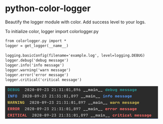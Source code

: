 # python-color-logger
Beautify the logger module with color. Add success level to your logs.

To initialize color,  logger import colorlogger.py

```
from colorlogger.py import *
logger = get_logger(__name__)

logging.basicConfig(filename='example.log', level=logging.DEBUG)
logger.debug('debug message')
logger.info('info message')
logger.warning('warn message')
logger.error('error message')
logger.critical('critical message')
```
<img src=https://github.com/chandrasekar-r/python-color-logger/blob/master/Screenshot%202020-09-23%20at%209.36.56%20PM.png>
